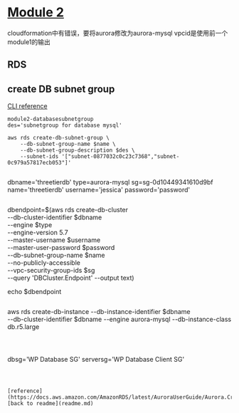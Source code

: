 # [Module 2](https://catalog.us-east-1.prod.workshops.aws/workshops/5ceb632a-c07f-44a5-a3bd-b8f616a631c0/en-US/database/lab2)

cloudformation中有错误，要将aurora修改为aurora-mysql
vpcid是使用前一个module1的输出
## RDS

## create DB subnet group 
[CLI reference](https://docs.aws.amazon.com/cli/latest/reference/rds/create-db-subnet-group.html)

```
module2-databasesubnetgroup
des='subnetgroup for database mysql'
```
```
aws rds create-db-subnet-group \
    --db-subnet-group-name $name \
    --db-subnet-group-description $des \
    --subnet-ids '["subnet-0877032c0c23c7368","subnet-0c979a57817ecb053"]' 

```

```
```
dbname='threetierdb'
type=aurora-mysql
sg=sg-0d10449341610d9bf
name='threetierdb'
username='jessica'
password='password'
```

```
dbendpoint=$(aws rds create-db-cluster \
    --db-cluster-identifier $dbname \
    --engine $type \
    --engine-version 5.7 \
    --master-username $username \
    --master-user-password $password \
    --db-subnet-group-name $name \
--no-publicly-accessible \
    --vpc-security-group-ids $sg \
--query 'DBCluster.Endpoint' --output text)

echo $dbendpoint
```
```
aws rds create-db-instance --db-instance-identifier $dbname \
     --db-cluster-identifier $dbname --engine aurora-mysql --db-instance-class db.r5.large
```



```

dbsg='WP Database SG'
serversg='WP Database Client SG'


```



[reference](https://docs.aws.amazon.com/AmazonRDS/latest/AuroraUserGuide/Aurora.CreateInstance.html)
[back to readme](readme.md)
